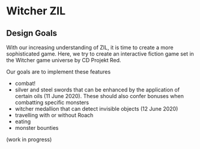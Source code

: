 # Witcher ZIL

## Design Goals

With our increasing understanding of ZIL, it is time to create a more sophisticated game. Here, we try to create an interactive fiction game set in the Witcher game universe by CD Projekt Red.

Our goals are to implement these features

- combat!
- silver and steel swords that can be enhanced by the application of certain oils (11 June 2020). These should also confer bonuses when combatting specific monsters
- witcher medallion that can detect invisible objects (12 June 2020)
- travelling with or without Roach
- eating
- monster bounties

(work in progress)
